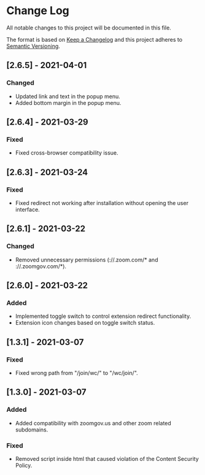 # Change Log
All notable changes to this project will be documented in this file.

The format is based on [Keep a Changelog](http://keepachangelog.com/)
and this project adheres to [Semantic Versioning](http://semver.org/).

## [2.6.5] - 2021-04-01

### Changed

- Updated link and text in the popup menu.
- Added bottom margin in the popup menu.

## [2.6.4] - 2021-03-29

### Fixed

- Fixed cross-browser compatibility issue.

## [2.6.3] - 2021-03-24

### Fixed

- Fixed redirect not working after installation without opening the user interface.

## [2.6.1] - 2021-03-22

### Changed

- Removed unnecessary permissions (://.zoom.com/* and ://.zoomgov.com/*).

## [2.6.0] - 2021-03-22

### Added

- Implemented toggle switch to control extension redirect functionality.
- Extension icon changes based on toggle switch status.

## [1.3.1] - 2021-03-07

### Fixed

- Fixed wrong path from "/join/wc/" to "/wc/join/".

## [1.3.0] - 2021-03-07

### Added

- Added compatibility with zoomgov.us and other zoom related subdomains.

### Fixed

- Removed script inside html that caused violation of the Content Security Policy.
